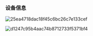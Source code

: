 ### 设备信息

![25ea4718dac18f45c6bc26c7e133cef](https://github.com/YueqiangHe/osh-2024-labs/assets/144820167/2560ebfa-40af-4830-8124-28dadaa7de05)


![d1247c95b4aac74b8712733f5371bf4](https://github.com/YueqiangHe/osh-2024-labs/assets/144820167/5c9a7591-b905-43b6-8b94-d7b3c670720e)
